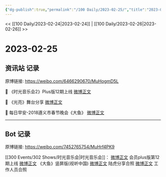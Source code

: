 ```yaml
---
{"dg-publish":true,"permalink":"/100 Daily/2023-02-25/","title":"2023-02-25","created":"2023-02-27T10:24:26.000+08:00","updated":"2023-04-11T14:46:32.000+08:00"}
---
```



<< [[100 Daily/2023-02-24\|2023-02-24]] | [[100 Daily/2023-02-26\|2023-02-26]] >>

# 2023-02-25

## 资讯站 记录

原博链接: https://weibo.com/6466290670/MuHogmD5L

💫 《时光音乐会2》Plus版12期上线 [微博正文](https://weibo.com/detail/4873015001353394)

💫 《光亮》舞台分享 [微博正文](https://weibo.com/detail/4873012198769187)

💫 每日早安-2018遵义市春节晚会《大鱼》 [微博正文](https://weibo.com/detail/4872937913975037)

---
## Bot 记录

原博链接: https://weibo.com/7452765754/MuHrf4PK9

[[300 Events/302 Shows/时光音乐会\|时光音乐会]]：
[微博正文](https://weibo.com/detail/4873015001353394) 会员plus版第12期上线
[微博正文](https://weibo.com/detail/4872976870670809) 《大鱼》竖屏版(视听中国)
[微博正文](https://weibo.com/detail/4873066147219202) 陆虎分享合照
[微博正文](https://weibo.com/detail/4873144937218436) 工作人员合照 ​​​
